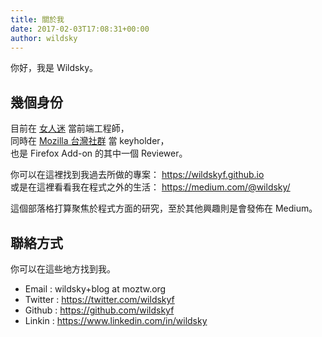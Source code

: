 ```yaml
---
title: 關於我
date: 2017-02-03T17:08:31+00:00
author: wildsky
---
```


你好，我是 Wildsky。

## 幾個身份

目前在 [女人迷](https://womany.net) 當前端工程師，<br />
同時在 [Mozilla 台灣社群](https://moztw.org) 當 keyholder，<br />
也是 Firefox Add-on 的其中一個 Reviewer。

你可以在這裡找到我過去所做的專案： <https://wildskyf.github.io> <br />
或是在這裡看看我在程式之外的生活： <https://medium.com/@wildsky/>

這個部落格打算聚焦於程式方面的研究，至於其他興趣則是會發佈在 Medium。

## 聯絡方式

你可以在這些地方找到我。

- Email : wildsky+blog at moztw.org
- Twitter : <https://twitter.com/wildskyf>
- Github : <https://github.com/wildskyf>
- Linkin : <https://www.linkedin.com/in/wildsky>


